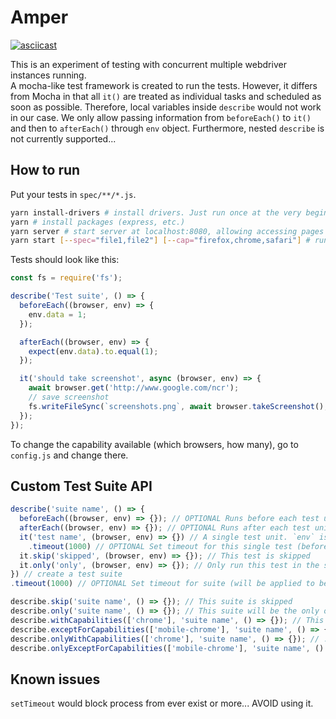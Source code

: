 # Amper

[![asciicast](https://asciinema.org/a/pfnvgFMe1jUtniBhwlLHgUkQy.png)](https://asciinema.org/a/pfnvgFMe1jUtniBhwlLHgUkQy)

This is an experiment of testing with concurrent multiple webdriver instances running.  
A mocha-like test framework is created to run the tests. However, it differs from Mocha in that all `it()` are treated as individual tasks and scheduled as soon as possible. Therefore, local variables inside `describe` would not work in our case. We only allow passing information from `beforeEach()` to `it()` and then to `afterEach()` through `env` object. Furthermore, nested `describe` is not currently supported...

## How to run
Put your tests in `spec/**/*.js`.
```bash
yarn install-drivers # install drivers. Just run once at the very beginning
yarn # install packages (express, etc.)
yarn server # start server at localhost:8080, allowing accessing pages in pages/ folder
yarn start [--spec="file1,file2"] [--cap="firefox,chrome,safari"] # run tests, with given files and capabilities. Separate with comma
```
Tests should look like this:
```javascript
const fs = require('fs');

describe('Test suite', () => {
  beforeEach((browser, env) => {
    env.data = 1;
  });

  afterEach((browser, env) => {
    expect(env.data).to.equal(1);
  });

  it('should take screenshot', async (browser, env) => {
    await browser.get('http://www.google.com/ncr');
    // save screenshot
    fs.writeFileSync(`screenshots.png`, await browser.takeScreenshot(), 'base64');
  });
});
```
To change the capability available (which browsers, how many), go to `config.js` and change there.

## Custom Test Suite API
```javascript
describe('suite name', () => {
  beforeEach((browser, env) => {}); // OPTIONAL Runs before each test unit. `env` is passed across beforeEach, it and afterEach
  afterEach((browser, env) => {}); // OPTIONAL Runs after each test unit. `env` is passed across beforeEach, it and afterEach
  it('test name', (browser, env) => {}) // A single test unit. `env` is passed across beforeEach, it and afterEach
    .timeout(1000) // OPTIONAL Set timeout for this single test (beforeEach and afterEach has their own timeout, inherited from suite)
  it.skip('skipped', (browser, env) => {}); // This test is skipped
  it.only('only', (browser, env) => {}); // Only run this test in the suite
}) // create a test suite
.timeout(1000) // OPTIONAL Set timeout for suite (will be applied to beforeEach, afterEach, and by default on all it() test units)

describe.skip('suite name', () => {}); // This suite is skipped
describe.only('suite name', () => {}); // This suite will be the only one to be run
describe.withCapabilities(['chrome'], 'suite name', () => {}); // This suite will only run under the specified capabilities (edit config.js for new ones)
describe.exceptForCapabilities(['mobile-chrome'], 'suite name', () => {}); // This suite will only run if current capabilities is not in specified capabilities
describe.onlyWithCapabilities(['chrome'], 'suite name', () => {}); // .only version of withCapabilities
describe.onlyExceptForCapabilities(['mobile-chrome'], 'suite name', () => {}); // .only version of exceptForCapabilities
```

## Known issues
`setTimeout` would block process from ever exist or more... AVOID using it.
